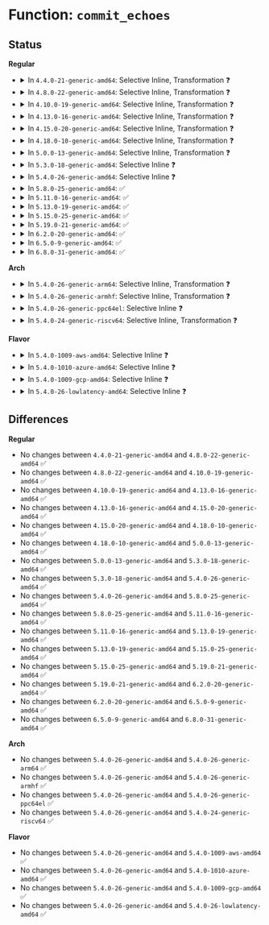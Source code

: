 # Function: <code>commit_echoes</code>

## Status
<b>Regular</b>
<ul>
<li>
<details>
<summary>In <code>4.4.0-21-generic-amd64</code>: Selective Inline, Transformation ❓</summary>

```c
void commit_echoes(struct tty_struct * tty)
```

```json
{
  "name": "commit_echoes",
  "collision_type": "Unique Static",
  "inline_type": "Selective",
  "funcs": [
    {
      "addr": 18446744071583977920,
      "name": "commit_echoes",
      "external": false,
      "loc": "drivers/tty/n_tty.c:773",
      "file": "drivers/tty/n_tty.c",
      "inline": "not declared, inlined",
      "caller_inline": [],
      "caller_func": [
        "drivers/tty/n_tty.c:n_tty_receive_char_lnext",
        "drivers/tty/n_tty.c:n_tty_receive_char_special",
        "drivers/tty/n_tty.c:n_tty_receive_char_special",
        "drivers/tty/n_tty.c:n_tty_receive_char_special",
        "drivers/tty/n_tty.c:n_tty_receive_char_special",
        "drivers/tty/n_tty.c:n_tty_receive_char_special",
        "drivers/tty/n_tty.c:n_tty_receive_buf_common",
        "drivers/tty/n_tty.c:n_tty_receive_buf_common"
      ]
    }
  ],
  "symbols": [
    {
      "addr": 18446744071583977920,
      "name": "commit_echoes.part.12",
      "section": ".text",
      "bind": "STB_LOCAL",
      "size": 27
    },
    {
      "addr": 18446744071583980400,
      "name": "commit_echoes",
      "section": ".text",
      "bind": "STB_LOCAL",
      "size": 135
    }
  ]
}
```
</details>
</li>
<li>
<details>
<summary>In <code>4.8.0-22-generic-amd64</code>: Selective Inline, Transformation ❓</summary>

```c
void commit_echoes(struct tty_struct * tty)
```

```json
{
  "name": "commit_echoes",
  "collision_type": "Unique Static",
  "inline_type": "Selective",
  "funcs": [
    {
      "addr": 18446744071584310368,
      "name": "commit_echoes",
      "external": false,
      "loc": "drivers/tty/n_tty.c:747",
      "file": "drivers/tty/n_tty.c",
      "inline": "not declared, inlined",
      "caller_inline": [],
      "caller_func": [
        "drivers/tty/n_tty.c:n_tty_receive_buf_common",
        "drivers/tty/n_tty.c:n_tty_receive_buf_common",
        "drivers/tty/n_tty.c:n_tty_receive_char_lnext",
        "drivers/tty/n_tty.c:n_tty_receive_char_special",
        "drivers/tty/n_tty.c:n_tty_receive_char_special",
        "drivers/tty/n_tty.c:n_tty_receive_char_special",
        "drivers/tty/n_tty.c:n_tty_receive_char_special",
        "drivers/tty/n_tty.c:n_tty_receive_char_special"
      ]
    }
  ],
  "symbols": [
    {
      "addr": 18446744071584310368,
      "name": "commit_echoes.part.11",
      "section": ".text",
      "bind": "STB_LOCAL",
      "size": 27
    },
    {
      "addr": 18446744071584312640,
      "name": "commit_echoes",
      "section": ".text",
      "bind": "STB_LOCAL",
      "size": 135
    }
  ]
}
```
</details>
</li>
<li>
<details>
<summary>In <code>4.10.0-19-generic-amd64</code>: Selective Inline, Transformation ❓</summary>

```c
void commit_echoes(struct tty_struct * tty)
```

```json
{
  "name": "commit_echoes",
  "collision_type": "Unique Static",
  "inline_type": "Selective",
  "funcs": [
    {
      "addr": 18446744071584492432,
      "name": "commit_echoes",
      "external": false,
      "loc": "drivers/tty/n_tty.c:747",
      "file": "drivers/tty/n_tty.c",
      "inline": "not declared, inlined",
      "caller_inline": [],
      "caller_func": [
        "drivers/tty/n_tty.c:n_tty_receive_buf_common",
        "drivers/tty/n_tty.c:n_tty_receive_buf_common",
        "drivers/tty/n_tty.c:n_tty_receive_char_lnext",
        "drivers/tty/n_tty.c:n_tty_receive_char_special",
        "drivers/tty/n_tty.c:n_tty_receive_char_special",
        "drivers/tty/n_tty.c:n_tty_receive_char_special",
        "drivers/tty/n_tty.c:n_tty_receive_char_special",
        "drivers/tty/n_tty.c:n_tty_receive_char_special"
      ]
    }
  ],
  "symbols": [
    {
      "addr": 18446744071584492432,
      "name": "commit_echoes.part.11",
      "section": ".text",
      "bind": "STB_LOCAL",
      "size": 27
    },
    {
      "addr": 18446744071584494688,
      "name": "commit_echoes",
      "section": ".text",
      "bind": "STB_LOCAL",
      "size": 135
    }
  ]
}
```
</details>
</li>
<li>
<details>
<summary>In <code>4.13.0-16-generic-amd64</code>: Selective Inline, Transformation ❓</summary>

```c
void commit_echoes(struct tty_struct * tty)
```

```json
{
  "name": "commit_echoes",
  "collision_type": "Unique Static",
  "inline_type": "Selective",
  "funcs": [
    {
      "addr": 18446744071584572816,
      "name": "commit_echoes",
      "external": false,
      "loc": "drivers/tty/n_tty.c:747",
      "file": "drivers/tty/n_tty.c",
      "inline": "not declared, inlined",
      "caller_inline": [],
      "caller_func": [
        "drivers/tty/n_tty.c:n_tty_receive_buf_common",
        "drivers/tty/n_tty.c:n_tty_receive_buf_common",
        "drivers/tty/n_tty.c:n_tty_receive_char_lnext",
        "drivers/tty/n_tty.c:n_tty_receive_char_special",
        "drivers/tty/n_tty.c:n_tty_receive_char_special",
        "drivers/tty/n_tty.c:n_tty_receive_char_special",
        "drivers/tty/n_tty.c:n_tty_receive_char_special",
        "drivers/tty/n_tty.c:n_tty_receive_char_special"
      ]
    }
  ],
  "symbols": [
    {
      "addr": 18446744071584571536,
      "name": "commit_echoes.part.10",
      "section": ".text",
      "bind": "STB_LOCAL",
      "size": 28
    },
    {
      "addr": 18446744071584572816,
      "name": "commit_echoes",
      "section": ".text",
      "bind": "STB_LOCAL",
      "size": 135
    }
  ]
}
```
</details>
</li>
<li>
<details>
<summary>In <code>4.15.0-20-generic-amd64</code>: Selective Inline, Transformation ❓</summary>

```c
void commit_echoes(struct tty_struct * tty)
```

```json
{
  "name": "commit_echoes",
  "collision_type": "Unique Static",
  "inline_type": "Selective",
  "funcs": [
    {
      "addr": 18446744071584984848,
      "name": "commit_echoes",
      "external": false,
      "loc": "drivers/tty/n_tty.c:745",
      "file": "drivers/tty/n_tty.c",
      "inline": "not declared, inlined",
      "caller_inline": [],
      "caller_func": [
        "drivers/tty/n_tty.c:n_tty_receive_buf_common",
        "drivers/tty/n_tty.c:n_tty_receive_buf_common",
        "drivers/tty/n_tty.c:n_tty_receive_char_lnext",
        "drivers/tty/n_tty.c:n_tty_receive_char_special",
        "drivers/tty/n_tty.c:n_tty_receive_char_special",
        "drivers/tty/n_tty.c:n_tty_receive_char_special",
        "drivers/tty/n_tty.c:n_tty_receive_char_special",
        "drivers/tty/n_tty.c:n_tty_receive_char_special"
      ]
    }
  ],
  "symbols": [
    {
      "addr": 18446744071584983552,
      "name": "commit_echoes.part.10",
      "section": ".text",
      "bind": "STB_LOCAL",
      "size": 31
    },
    {
      "addr": 18446744071584984848,
      "name": "commit_echoes",
      "section": ".text",
      "bind": "STB_LOCAL",
      "size": 135
    }
  ]
}
```
</details>
</li>
<li>
<details>
<summary>In <code>4.18.0-10-generic-amd64</code>: Selective Inline, Transformation ❓</summary>

```c
void commit_echoes(struct tty_struct * tty)
```

```json
{
  "name": "commit_echoes",
  "collision_type": "Unique Static",
  "inline_type": "Selective",
  "funcs": [
    {
      "addr": 18446744071585218688,
      "name": "commit_echoes",
      "external": false,
      "loc": "drivers/tty/n_tty.c:757",
      "file": "drivers/tty/n_tty.c",
      "inline": "not declared, inlined",
      "caller_inline": [],
      "caller_func": [
        "drivers/tty/n_tty.c:n_tty_receive_buf_common",
        "drivers/tty/n_tty.c:n_tty_receive_buf_common",
        "drivers/tty/n_tty.c:n_tty_receive_char_lnext",
        "drivers/tty/n_tty.c:n_tty_receive_char_special",
        "drivers/tty/n_tty.c:n_tty_receive_char_special",
        "drivers/tty/n_tty.c:n_tty_receive_char_special",
        "drivers/tty/n_tty.c:n_tty_receive_char_special",
        "drivers/tty/n_tty.c:n_tty_receive_char_special",
        "drivers/tty/n_tty.c:n_tty_receive_char_special"
      ]
    }
  ],
  "symbols": [
    {
      "addr": 18446744071585217312,
      "name": "commit_echoes.part.10",
      "section": ".text",
      "bind": "STB_LOCAL",
      "size": 30
    },
    {
      "addr": 18446744071585218688,
      "name": "commit_echoes",
      "section": ".text",
      "bind": "STB_LOCAL",
      "size": 139
    }
  ]
}
```
</details>
</li>
<li>
<details>
<summary>In <code>5.0.0-13-generic-amd64</code>: Selective Inline, Transformation ❓</summary>

```c
void commit_echoes(struct tty_struct * tty)
```

```json
{
  "name": "commit_echoes",
  "collision_type": "Unique Static",
  "inline_type": "Selective",
  "funcs": [
    {
      "addr": 18446744071585337680,
      "name": "commit_echoes",
      "external": false,
      "loc": "drivers/tty/n_tty.c:770",
      "file": "drivers/tty/n_tty.c",
      "inline": "not declared, inlined",
      "caller_inline": [],
      "caller_func": [
        "drivers/tty/n_tty.c:n_tty_receive_buf_common",
        "drivers/tty/n_tty.c:n_tty_receive_buf_common",
        "drivers/tty/n_tty.c:n_tty_receive_char_lnext",
        "drivers/tty/n_tty.c:n_tty_receive_char_special",
        "drivers/tty/n_tty.c:n_tty_receive_char_special",
        "drivers/tty/n_tty.c:n_tty_receive_char_special",
        "drivers/tty/n_tty.c:n_tty_receive_char_special",
        "drivers/tty/n_tty.c:n_tty_receive_char_special",
        "drivers/tty/n_tty.c:n_tty_receive_char_special"
      ]
    }
  ],
  "symbols": [
    {
      "addr": 18446744071585336304,
      "name": "commit_echoes.part.13",
      "section": ".text",
      "bind": "STB_LOCAL",
      "size": 30
    },
    {
      "addr": 18446744071585337680,
      "name": "commit_echoes",
      "section": ".text",
      "bind": "STB_LOCAL",
      "size": 139
    }
  ]
}
```
</details>
</li>
<li>
<details>
<summary>In <code>5.3.0-18-generic-amd64</code>: Selective Inline ❓</summary>

```c
void commit_echoes(struct tty_struct * tty)
```

```json
{
  "name": "commit_echoes",
  "collision_type": "Unique Static",
  "inline_type": "Selective",
  "funcs": [
    {
      "addr": 18446744071585550592,
      "name": "commit_echoes",
      "external": false,
      "loc": "drivers/tty/n_tty.c:772",
      "file": "drivers/tty/n_tty.c",
      "inline": "not declared, inlined",
      "caller_inline": [],
      "caller_func": [
        "drivers/tty/n_tty.c:n_tty_receive_buf_common",
        "drivers/tty/n_tty.c:n_tty_receive_buf_common",
        "drivers/tty/n_tty.c:n_tty_receive_char_lnext",
        "drivers/tty/n_tty.c:n_tty_receive_char_special",
        "drivers/tty/n_tty.c:n_tty_receive_char_special",
        "drivers/tty/n_tty.c:n_tty_receive_char_special",
        "drivers/tty/n_tty.c:n_tty_receive_char_special",
        "drivers/tty/n_tty.c:n_tty_receive_char_special",
        "drivers/tty/n_tty.c:n_tty_receive_char_special",
        "drivers/tty/n_tty.c:n_tty_receive_char_special"
      ]
    }
  ],
  "symbols": [
    {
      "addr": 18446744071585550592,
      "name": "commit_echoes",
      "section": ".text",
      "bind": "STB_LOCAL",
      "size": 153
    }
  ]
}
```
</details>
</li>
<li>
<details>
<summary>In <code>5.4.0-26-generic-amd64</code>: Selective Inline ❓</summary>

```c
void commit_echoes(struct tty_struct * tty)
```

```json
{
  "name": "commit_echoes",
  "collision_type": "Unique Static",
  "inline_type": "Selective",
  "funcs": [
    {
      "addr": 18446744071585691472,
      "name": "commit_echoes",
      "external": false,
      "loc": "drivers/tty/n_tty.c:772",
      "file": "drivers/tty/n_tty.c",
      "inline": "not declared, inlined",
      "caller_inline": [],
      "caller_func": [
        "drivers/tty/n_tty.c:n_tty_receive_buf_common",
        "drivers/tty/n_tty.c:n_tty_receive_buf_common",
        "drivers/tty/n_tty.c:n_tty_receive_char_lnext",
        "drivers/tty/n_tty.c:n_tty_receive_char_special",
        "drivers/tty/n_tty.c:n_tty_receive_char_special",
        "drivers/tty/n_tty.c:n_tty_receive_char_special",
        "drivers/tty/n_tty.c:n_tty_receive_char_special",
        "drivers/tty/n_tty.c:n_tty_receive_char_special",
        "drivers/tty/n_tty.c:n_tty_receive_char_special",
        "drivers/tty/n_tty.c:n_tty_receive_char_special"
      ]
    }
  ],
  "symbols": [
    {
      "addr": 18446744071585691472,
      "name": "commit_echoes",
      "section": ".text",
      "bind": "STB_LOCAL",
      "size": 153
    }
  ]
}
```
</details>
</li>
<li>
<details>
<summary>In <code>5.8.0-25-generic-amd64</code>: ✅</summary>

```c
void commit_echoes(struct tty_struct * tty)
```

```json
{
  "name": "commit_echoes",
  "collision_type": "Unique Static",
  "inline_type": "No",
  "funcs": [
    {
      "addr": 18446744071586418448,
      "name": "commit_echoes",
      "external": false,
      "loc": "drivers/tty/n_tty.c:772",
      "file": "drivers/tty/n_tty.c",
      "inline": "seen, unknown",
      "caller_inline": [],
      "caller_func": [
        "drivers/tty/n_tty.c:n_tty_receive_buf_fast",
        "drivers/tty/n_tty.c:n_tty_receive_buf_standard",
        "drivers/tty/n_tty.c:n_tty_receive_char_lnext",
        "drivers/tty/n_tty.c:n_tty_receive_char_special",
        "drivers/tty/n_tty.c:n_tty_receive_char_special",
        "drivers/tty/n_tty.c:n_tty_receive_char_special",
        "drivers/tty/n_tty.c:n_tty_receive_char_special",
        "drivers/tty/n_tty.c:n_tty_receive_char_special",
        "drivers/tty/n_tty.c:n_tty_receive_char_special"
      ]
    }
  ],
  "symbols": [
    {
      "addr": 18446744071586418448,
      "name": "commit_echoes",
      "section": ".text",
      "bind": "STB_LOCAL",
      "size": 153
    }
  ]
}
```
</details>
</li>
<li>
<details>
<summary>In <code>5.11.0-16-generic-amd64</code>: ✅</summary>

```c
void commit_echoes(struct tty_struct * tty)
```

```json
{
  "name": "commit_echoes",
  "collision_type": "Unique Static",
  "inline_type": "No",
  "funcs": [
    {
      "addr": 18446744071586533136,
      "name": "commit_echoes",
      "external": false,
      "loc": "drivers/tty/n_tty.c:768",
      "file": "drivers/tty/n_tty.c",
      "inline": "seen, unknown",
      "caller_inline": [],
      "caller_func": [
        "drivers/tty/n_tty.c:n_tty_receive_buf_fast",
        "drivers/tty/n_tty.c:n_tty_receive_buf_standard",
        "drivers/tty/n_tty.c:n_tty_receive_char_lnext",
        "drivers/tty/n_tty.c:n_tty_receive_char_special",
        "drivers/tty/n_tty.c:n_tty_receive_char_special",
        "drivers/tty/n_tty.c:n_tty_receive_char_special",
        "drivers/tty/n_tty.c:n_tty_receive_char_special",
        "drivers/tty/n_tty.c:n_tty_receive_char_special",
        "drivers/tty/n_tty.c:n_tty_receive_char_special"
      ]
    }
  ],
  "symbols": [
    {
      "addr": 18446744071586533136,
      "name": "commit_echoes",
      "section": ".text",
      "bind": "STB_LOCAL",
      "size": 153
    }
  ]
}
```
</details>
</li>
<li>
<details>
<summary>In <code>5.13.0-19-generic-amd64</code>: ✅</summary>

```c
void commit_echoes(struct tty_struct * tty)
```

```json
{
  "name": "commit_echoes",
  "collision_type": "Unique Static",
  "inline_type": "No",
  "funcs": [
    {
      "addr": 18446744071586418240,
      "name": "commit_echoes",
      "external": false,
      "loc": "drivers/tty/n_tty.c:769",
      "file": "drivers/tty/n_tty.c",
      "inline": "seen, unknown",
      "caller_inline": [],
      "caller_func": [
        "drivers/tty/n_tty.c:n_tty_receive_buf_fast",
        "drivers/tty/n_tty.c:n_tty_receive_buf_standard",
        "drivers/tty/n_tty.c:n_tty_receive_char_lnext",
        "drivers/tty/n_tty.c:n_tty_receive_char_special",
        "drivers/tty/n_tty.c:n_tty_receive_char_special",
        "drivers/tty/n_tty.c:n_tty_receive_char_special",
        "drivers/tty/n_tty.c:n_tty_receive_char_special",
        "drivers/tty/n_tty.c:n_tty_receive_char_special",
        "drivers/tty/n_tty.c:n_tty_receive_char_special"
      ]
    }
  ],
  "symbols": [
    {
      "addr": 18446744071586418240,
      "name": "commit_echoes",
      "section": ".text",
      "bind": "STB_LOCAL",
      "size": 153
    }
  ]
}
```
</details>
</li>
<li>
<details>
<summary>In <code>5.15.0-25-generic-amd64</code>: ✅</summary>

```c
void commit_echoes(struct tty_struct * tty)
```

```json
{
  "name": "commit_echoes",
  "collision_type": "Unique Static",
  "inline_type": "No",
  "funcs": [
    {
      "addr": 18446744071586945232,
      "name": "commit_echoes",
      "external": false,
      "loc": "drivers/tty/n_tty.c:769",
      "file": "drivers/tty/n_tty.c",
      "inline": "seen, unknown",
      "caller_inline": [],
      "caller_func": [
        "drivers/tty/n_tty.c:n_tty_receive_char",
        "drivers/tty/n_tty.c:n_tty_receive_char_special",
        "drivers/tty/n_tty.c:n_tty_receive_char_special",
        "drivers/tty/n_tty.c:n_tty_receive_char_special",
        "drivers/tty/n_tty.c:n_tty_receive_char_special",
        "drivers/tty/n_tty.c:n_tty_receive_char_special",
        "drivers/tty/n_tty.c:n_tty_receive_char_special"
      ]
    }
  ],
  "symbols": [
    {
      "addr": 18446744071586945232,
      "name": "commit_echoes",
      "section": ".text",
      "bind": "STB_LOCAL",
      "size": 153
    }
  ]
}
```
</details>
</li>
<li>
<details>
<summary>In <code>5.19.0-21-generic-amd64</code>: ✅</summary>

```c
void commit_echoes(struct tty_struct * tty)
```

```json
{
  "name": "commit_echoes",
  "collision_type": "Unique Static",
  "inline_type": "No",
  "funcs": [
    {
      "addr": 18446744071588239712,
      "name": "commit_echoes",
      "external": false,
      "loc": "drivers/tty/n_tty.c:755",
      "file": "drivers/tty/n_tty.c",
      "inline": "seen, unknown",
      "caller_inline": [],
      "caller_func": [
        "drivers/tty/n_tty.c:n_tty_receive_char",
        "drivers/tty/n_tty.c:n_tty_receive_char_special",
        "drivers/tty/n_tty.c:n_tty_receive_char_special",
        "drivers/tty/n_tty.c:n_tty_receive_char_special",
        "drivers/tty/n_tty.c:n_tty_receive_char_special",
        "drivers/tty/n_tty.c:n_tty_receive_char_special",
        "drivers/tty/n_tty.c:n_tty_receive_char_special",
        "drivers/tty/n_tty.c:n_tty_receive_char_special"
      ]
    }
  ],
  "symbols": [
    {
      "addr": 18446744071588239712,
      "name": "commit_echoes",
      "section": ".text",
      "bind": "STB_LOCAL",
      "size": 181
    }
  ]
}
```
</details>
</li>
<li>
<details>
<summary>In <code>6.2.0-20-generic-amd64</code>: ✅</summary>

```c
void commit_echoes(struct tty_struct * tty)
```

```json
{
  "name": "commit_echoes",
  "collision_type": "Unique Static",
  "inline_type": "No",
  "funcs": [
    {
      "addr": 18446744071589651072,
      "name": "commit_echoes",
      "external": false,
      "loc": "drivers/tty/n_tty.c:760",
      "file": "drivers/tty/n_tty.c",
      "inline": "seen, unknown",
      "caller_inline": [],
      "caller_func": [
        "drivers/tty/n_tty.c:n_tty_receive_char",
        "drivers/tty/n_tty.c:n_tty_receive_char_special",
        "drivers/tty/n_tty.c:n_tty_receive_char_special",
        "drivers/tty/n_tty.c:n_tty_receive_char_special",
        "drivers/tty/n_tty.c:n_tty_receive_char_special",
        "drivers/tty/n_tty.c:n_tty_receive_char_special",
        "drivers/tty/n_tty.c:n_tty_receive_char_special",
        "drivers/tty/n_tty.c:n_tty_receive_char_special"
      ]
    }
  ],
  "symbols": [
    {
      "addr": 18446744071589651072,
      "name": "commit_echoes",
      "section": ".text",
      "bind": "STB_LOCAL",
      "size": 181
    }
  ]
}
```
</details>
</li>
<li>
<details>
<summary>In <code>6.5.0-9-generic-amd64</code>: ✅</summary>

```c
void commit_echoes(struct tty_struct * tty)
```

```json
{
  "name": "commit_echoes",
  "collision_type": "Unique Static",
  "inline_type": "No",
  "funcs": [
    {
      "addr": 18446744071589954944,
      "name": "commit_echoes",
      "external": false,
      "loc": "drivers/tty/n_tty.c:759",
      "file": "drivers/tty/n_tty.c",
      "inline": "seen, unknown",
      "caller_inline": [],
      "caller_func": [
        "drivers/tty/n_tty.c:n_tty_receive_char",
        "drivers/tty/n_tty.c:n_tty_receive_char_special",
        "drivers/tty/n_tty.c:n_tty_receive_char_special",
        "drivers/tty/n_tty.c:n_tty_receive_char_special",
        "drivers/tty/n_tty.c:n_tty_receive_char_special",
        "drivers/tty/n_tty.c:n_tty_receive_char_special",
        "drivers/tty/n_tty.c:n_tty_receive_char_special",
        "drivers/tty/n_tty.c:n_tty_receive_char_special"
      ]
    }
  ],
  "symbols": [
    {
      "addr": 18446744071589954944,
      "name": "commit_echoes",
      "section": ".text",
      "bind": "STB_LOCAL",
      "size": 181
    }
  ]
}
```
</details>
</li>
<li>
<details>
<summary>In <code>6.8.0-31-generic-amd64</code>: ✅</summary>

```c
void commit_echoes(struct tty_struct * tty)
```

```json
{
  "name": "commit_echoes",
  "collision_type": "Unique Static",
  "inline_type": "No",
  "funcs": [
    {
      "addr": 18446744071590293600,
      "name": "commit_echoes",
      "external": false,
      "loc": "drivers/tty/n_tty.c:750",
      "file": "drivers/tty/n_tty.c",
      "inline": "seen, unknown",
      "caller_inline": [],
      "caller_func": [
        "drivers/tty/n_tty.c:n_tty_receive_char",
        "drivers/tty/n_tty.c:n_tty_receive_char_special",
        "drivers/tty/n_tty.c:n_tty_receive_char_special",
        "drivers/tty/n_tty.c:n_tty_receive_char_canon",
        "drivers/tty/n_tty.c:n_tty_receive_char_canon",
        "drivers/tty/n_tty.c:n_tty_receive_char_canon",
        "drivers/tty/n_tty.c:n_tty_receive_char_canon",
        "drivers/tty/n_tty.c:n_tty_receive_char_canon"
      ]
    }
  ],
  "symbols": [
    {
      "addr": 18446744071590293600,
      "name": "commit_echoes",
      "section": ".text",
      "bind": "STB_LOCAL",
      "size": 181
    }
  ]
}
```
</details>
</li>
</ul>
<b>Arch</b>
<ul>
<li>
<details>
<summary>In <code>5.4.0-26-generic-arm64</code>: Selective Inline, Transformation ❓</summary>

```c
void commit_echoes(struct tty_struct * tty)
```

```json
{
  "name": "commit_echoes",
  "collision_type": "Unique Static",
  "inline_type": "Selective",
  "funcs": [
    {
      "addr": 18446603336498367120,
      "name": "commit_echoes",
      "external": false,
      "loc": "drivers/tty/n_tty.c:772",
      "file": "drivers/tty/n_tty.c",
      "inline": "not declared, inlined",
      "caller_inline": [],
      "caller_func": [
        "drivers/tty/n_tty.c:n_tty_receive_buf_common",
        "drivers/tty/n_tty.c:n_tty_receive_buf_common",
        "drivers/tty/n_tty.c:n_tty_receive_char_lnext",
        "drivers/tty/n_tty.c:n_tty_receive_char_special",
        "drivers/tty/n_tty.c:n_tty_receive_char_special",
        "drivers/tty/n_tty.c:n_tty_receive_char_special",
        "drivers/tty/n_tty.c:n_tty_receive_char_special",
        "drivers/tty/n_tty.c:n_tty_receive_char_special",
        "drivers/tty/n_tty.c:n_tty_receive_char_special",
        "drivers/tty/n_tty.c:n_tty_receive_char_special",
        "drivers/tty/n_tty.c:n_tty_receive_signal_char"
      ]
    }
  ],
  "symbols": [
    {
      "addr": 18446603336498366928,
      "name": "commit_echoes.part.0",
      "section": ".text",
      "bind": "STB_LOCAL",
      "size": 56
    },
    {
      "addr": 18446603336498367120,
      "name": "commit_echoes",
      "section": ".text",
      "bind": "STB_LOCAL",
      "size": 164
    }
  ]
}
```
</details>
</li>
<li>
<details>
<summary>In <code>5.4.0-26-generic-armhf</code>: Selective Inline, Transformation ❓</summary>

```c
void commit_echoes(struct tty_struct * tty)
```

```json
{
  "name": "commit_echoes",
  "collision_type": "Unique Static",
  "inline_type": "Selective",
  "funcs": [
    {
      "addr": 3231053740,
      "name": "commit_echoes",
      "external": false,
      "loc": "drivers/tty/n_tty.c:772",
      "file": "drivers/tty/n_tty.c",
      "inline": "not declared, inlined",
      "caller_inline": [],
      "caller_func": [
        "drivers/tty/n_tty.c:n_tty_receive_buf_common",
        "drivers/tty/n_tty.c:n_tty_receive_buf_common",
        "drivers/tty/n_tty.c:n_tty_receive_char_lnext",
        "drivers/tty/n_tty.c:n_tty_receive_char_special",
        "drivers/tty/n_tty.c:n_tty_receive_char_special",
        "drivers/tty/n_tty.c:n_tty_receive_char_special",
        "drivers/tty/n_tty.c:n_tty_receive_char_special",
        "drivers/tty/n_tty.c:n_tty_receive_char_special",
        "drivers/tty/n_tty.c:n_tty_receive_char_special",
        "drivers/tty/n_tty.c:n_tty_receive_char_special"
      ]
    }
  ],
  "symbols": [
    {
      "addr": 3231052340,
      "name": "commit_echoes.part.0",
      "section": ".text",
      "bind": "STB_LOCAL",
      "size": 44
    },
    {
      "addr": 3231053740,
      "name": "commit_echoes",
      "section": ".text",
      "bind": "STB_LOCAL",
      "size": 152
    }
  ]
}
```
</details>
</li>
<li>
<details>
<summary>In <code>5.4.0-26-generic-ppc64el</code>: Selective Inline ❓</summary>

```c
void commit_echoes(struct tty_struct * tty)
```

```json
{
  "name": "commit_echoes",
  "collision_type": "Unique Static",
  "inline_type": "Selective",
  "funcs": [
    {
      "addr": 13835058055291553824,
      "name": "commit_echoes",
      "external": false,
      "loc": "drivers/tty/n_tty.c:772",
      "file": "drivers/tty/n_tty.c",
      "inline": "not declared, inlined",
      "caller_inline": [],
      "caller_func": [
        "drivers/tty/n_tty.c:n_tty_receive_buf_common",
        "drivers/tty/n_tty.c:n_tty_receive_buf_common",
        "drivers/tty/n_tty.c:n_tty_receive_char_lnext",
        "drivers/tty/n_tty.c:n_tty_receive_char_special",
        "drivers/tty/n_tty.c:n_tty_receive_char_special",
        "drivers/tty/n_tty.c:n_tty_receive_char_special",
        "drivers/tty/n_tty.c:n_tty_receive_char_special",
        "drivers/tty/n_tty.c:n_tty_receive_char_special",
        "drivers/tty/n_tty.c:n_tty_receive_char_special",
        "drivers/tty/n_tty.c:n_tty_receive_char_special"
      ]
    }
  ],
  "symbols": [
    {
      "addr": 13835058055291553824,
      "name": "commit_echoes",
      "section": ".text",
      "bind": "STB_LOCAL",
      "size": 260
    }
  ]
}
```
</details>
</li>
<li>
<details>
<summary>In <code>5.4.0-24-generic-riscv64</code>: Selective Inline, Transformation ❓</summary>

```c
void commit_echoes(struct tty_struct * tty)
```

```json
{
  "name": "commit_echoes",
  "collision_type": "Unique Static",
  "inline_type": "Selective",
  "funcs": [
    {
      "addr": 18446743936276044704,
      "name": "commit_echoes",
      "external": false,
      "loc": "drivers/tty/n_tty.c:772",
      "file": "drivers/tty/n_tty.c",
      "inline": "not declared, inlined",
      "caller_inline": [],
      "caller_func": [
        "drivers/tty/n_tty.c:n_tty_receive_buf_common",
        "drivers/tty/n_tty.c:n_tty_receive_buf_common",
        "drivers/tty/n_tty.c:n_tty_receive_char_lnext",
        "drivers/tty/n_tty.c:n_tty_receive_char_special",
        "drivers/tty/n_tty.c:n_tty_receive_char_special",
        "drivers/tty/n_tty.c:n_tty_receive_char_special",
        "drivers/tty/n_tty.c:n_tty_receive_char_special",
        "drivers/tty/n_tty.c:n_tty_receive_char_special",
        "drivers/tty/n_tty.c:n_tty_receive_char_special",
        "drivers/tty/n_tty.c:n_tty_receive_char_special"
      ]
    }
  ],
  "symbols": [
    {
      "addr": 18446743936276042476,
      "name": "commit_echoes.part.0",
      "section": ".text",
      "bind": "STB_LOCAL",
      "size": 42
    },
    {
      "addr": 18446743936276044704,
      "name": "commit_echoes",
      "section": ".text",
      "bind": "STB_LOCAL",
      "size": 166
    }
  ]
}
```
</details>
</li>
</ul>
<b>Flavor</b>
<ul>
<li>
<details>
<summary>In <code>5.4.0-1009-aws-amd64</code>: Selective Inline ❓</summary>

```c
void commit_echoes(struct tty_struct * tty)
```

```json
{
  "name": "commit_echoes",
  "collision_type": "Unique Static",
  "inline_type": "Selective",
  "funcs": [
    {
      "addr": 18446744071585452496,
      "name": "commit_echoes",
      "external": false,
      "loc": "drivers/tty/n_tty.c:772",
      "file": "drivers/tty/n_tty.c",
      "inline": "not declared, inlined",
      "caller_inline": [],
      "caller_func": [
        "drivers/tty/n_tty.c:n_tty_receive_buf_common",
        "drivers/tty/n_tty.c:n_tty_receive_buf_common",
        "drivers/tty/n_tty.c:n_tty_receive_char_lnext",
        "drivers/tty/n_tty.c:n_tty_receive_char_special",
        "drivers/tty/n_tty.c:n_tty_receive_char_special",
        "drivers/tty/n_tty.c:n_tty_receive_char_special",
        "drivers/tty/n_tty.c:n_tty_receive_char_special",
        "drivers/tty/n_tty.c:n_tty_receive_char_special",
        "drivers/tty/n_tty.c:n_tty_receive_char_special",
        "drivers/tty/n_tty.c:n_tty_receive_char_special"
      ]
    }
  ],
  "symbols": [
    {
      "addr": 18446744071585452496,
      "name": "commit_echoes",
      "section": ".text",
      "bind": "STB_LOCAL",
      "size": 153
    }
  ]
}
```
</details>
</li>
<li>
<details>
<summary>In <code>5.4.0-1010-azure-amd64</code>: Selective Inline ❓</summary>

```c
void commit_echoes(struct tty_struct * tty)
```

```json
{
  "name": "commit_echoes",
  "collision_type": "Unique Static",
  "inline_type": "Selective",
  "funcs": [
    {
      "addr": 18446744071585322528,
      "name": "commit_echoes",
      "external": false,
      "loc": "drivers/tty/n_tty.c:772",
      "file": "drivers/tty/n_tty.c",
      "inline": "not declared, inlined",
      "caller_inline": [],
      "caller_func": [
        "drivers/tty/n_tty.c:n_tty_receive_buf_common",
        "drivers/tty/n_tty.c:n_tty_receive_buf_common",
        "drivers/tty/n_tty.c:n_tty_receive_char_lnext",
        "drivers/tty/n_tty.c:n_tty_receive_char_special",
        "drivers/tty/n_tty.c:n_tty_receive_char_special",
        "drivers/tty/n_tty.c:n_tty_receive_char_special",
        "drivers/tty/n_tty.c:n_tty_receive_char_special",
        "drivers/tty/n_tty.c:n_tty_receive_char_special",
        "drivers/tty/n_tty.c:n_tty_receive_char_special",
        "drivers/tty/n_tty.c:n_tty_receive_char_special"
      ]
    }
  ],
  "symbols": [
    {
      "addr": 18446744071585322528,
      "name": "commit_echoes",
      "section": ".text",
      "bind": "STB_LOCAL",
      "size": 153
    }
  ]
}
```
</details>
</li>
<li>
<details>
<summary>In <code>5.4.0-1009-gcp-amd64</code>: Selective Inline ❓</summary>

```c
void commit_echoes(struct tty_struct * tty)
```

```json
{
  "name": "commit_echoes",
  "collision_type": "Unique Static",
  "inline_type": "Selective",
  "funcs": [
    {
      "addr": 18446744071585641872,
      "name": "commit_echoes",
      "external": false,
      "loc": "drivers/tty/n_tty.c:772",
      "file": "drivers/tty/n_tty.c",
      "inline": "not declared, inlined",
      "caller_inline": [],
      "caller_func": [
        "drivers/tty/n_tty.c:n_tty_receive_buf_common",
        "drivers/tty/n_tty.c:n_tty_receive_buf_common",
        "drivers/tty/n_tty.c:n_tty_receive_char_lnext",
        "drivers/tty/n_tty.c:n_tty_receive_char_special",
        "drivers/tty/n_tty.c:n_tty_receive_char_special",
        "drivers/tty/n_tty.c:n_tty_receive_char_special",
        "drivers/tty/n_tty.c:n_tty_receive_char_special",
        "drivers/tty/n_tty.c:n_tty_receive_char_special",
        "drivers/tty/n_tty.c:n_tty_receive_char_special",
        "drivers/tty/n_tty.c:n_tty_receive_char_special"
      ]
    }
  ],
  "symbols": [
    {
      "addr": 18446744071585641872,
      "name": "commit_echoes",
      "section": ".text",
      "bind": "STB_LOCAL",
      "size": 153
    }
  ]
}
```
</details>
</li>
<li>
<details>
<summary>In <code>5.4.0-26-lowlatency-amd64</code>: Selective Inline ❓</summary>

```c
void commit_echoes(struct tty_struct * tty)
```

```json
{
  "name": "commit_echoes",
  "collision_type": "Unique Static",
  "inline_type": "Selective",
  "funcs": [
    {
      "addr": 18446744071585750000,
      "name": "commit_echoes",
      "external": false,
      "loc": "drivers/tty/n_tty.c:772",
      "file": "drivers/tty/n_tty.c",
      "inline": "not declared, inlined",
      "caller_inline": [],
      "caller_func": [
        "drivers/tty/n_tty.c:n_tty_receive_buf_common",
        "drivers/tty/n_tty.c:n_tty_receive_buf_common",
        "drivers/tty/n_tty.c:n_tty_receive_char_lnext",
        "drivers/tty/n_tty.c:n_tty_receive_char_special",
        "drivers/tty/n_tty.c:n_tty_receive_char_special",
        "drivers/tty/n_tty.c:n_tty_receive_char_special",
        "drivers/tty/n_tty.c:n_tty_receive_char_special",
        "drivers/tty/n_tty.c:n_tty_receive_char_special",
        "drivers/tty/n_tty.c:n_tty_receive_char_special",
        "drivers/tty/n_tty.c:n_tty_receive_char_special"
      ]
    }
  ],
  "symbols": [
    {
      "addr": 18446744071585750000,
      "name": "commit_echoes",
      "section": ".text",
      "bind": "STB_LOCAL",
      "size": 153
    }
  ]
}
```
</details>
</li>
</ul>

## Differences
<b>Regular</b>
<ul>
<li>
No changes between <code>4.4.0-21-generic-amd64</code> and <code>4.8.0-22-generic-amd64</code> ✅
</li>
<li>
No changes between <code>4.8.0-22-generic-amd64</code> and <code>4.10.0-19-generic-amd64</code> ✅
</li>
<li>
No changes between <code>4.10.0-19-generic-amd64</code> and <code>4.13.0-16-generic-amd64</code> ✅
</li>
<li>
No changes between <code>4.13.0-16-generic-amd64</code> and <code>4.15.0-20-generic-amd64</code> ✅
</li>
<li>
No changes between <code>4.15.0-20-generic-amd64</code> and <code>4.18.0-10-generic-amd64</code> ✅
</li>
<li>
No changes between <code>4.18.0-10-generic-amd64</code> and <code>5.0.0-13-generic-amd64</code> ✅
</li>
<li>
No changes between <code>5.0.0-13-generic-amd64</code> and <code>5.3.0-18-generic-amd64</code> ✅
</li>
<li>
No changes between <code>5.3.0-18-generic-amd64</code> and <code>5.4.0-26-generic-amd64</code> ✅
</li>
<li>
No changes between <code>5.4.0-26-generic-amd64</code> and <code>5.8.0-25-generic-amd64</code> ✅
</li>
<li>
No changes between <code>5.8.0-25-generic-amd64</code> and <code>5.11.0-16-generic-amd64</code> ✅
</li>
<li>
No changes between <code>5.11.0-16-generic-amd64</code> and <code>5.13.0-19-generic-amd64</code> ✅
</li>
<li>
No changes between <code>5.13.0-19-generic-amd64</code> and <code>5.15.0-25-generic-amd64</code> ✅
</li>
<li>
No changes between <code>5.15.0-25-generic-amd64</code> and <code>5.19.0-21-generic-amd64</code> ✅
</li>
<li>
No changes between <code>5.19.0-21-generic-amd64</code> and <code>6.2.0-20-generic-amd64</code> ✅
</li>
<li>
No changes between <code>6.2.0-20-generic-amd64</code> and <code>6.5.0-9-generic-amd64</code> ✅
</li>
<li>
No changes between <code>6.5.0-9-generic-amd64</code> and <code>6.8.0-31-generic-amd64</code> ✅
</li>
</ul>
<b>Arch</b>
<ul>
<li>
No changes between <code>5.4.0-26-generic-amd64</code> and <code>5.4.0-26-generic-arm64</code> ✅
</li>
<li>
No changes between <code>5.4.0-26-generic-amd64</code> and <code>5.4.0-26-generic-armhf</code> ✅
</li>
<li>
No changes between <code>5.4.0-26-generic-amd64</code> and <code>5.4.0-26-generic-ppc64el</code> ✅
</li>
<li>
No changes between <code>5.4.0-26-generic-amd64</code> and <code>5.4.0-24-generic-riscv64</code> ✅
</li>
</ul>
<b>Flavor</b>
<ul>
<li>
No changes between <code>5.4.0-26-generic-amd64</code> and <code>5.4.0-1009-aws-amd64</code> ✅
</li>
<li>
No changes between <code>5.4.0-26-generic-amd64</code> and <code>5.4.0-1010-azure-amd64</code> ✅
</li>
<li>
No changes between <code>5.4.0-26-generic-amd64</code> and <code>5.4.0-1009-gcp-amd64</code> ✅
</li>
<li>
No changes between <code>5.4.0-26-generic-amd64</code> and <code>5.4.0-26-lowlatency-amd64</code> ✅
</li>
</ul>
